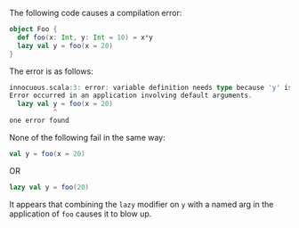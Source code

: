 The following code causes a compilation error:

```scala
object Foo {                                                                                                                                                                                                                                                                           
  def foo(x: Int, y: Int = 10) = x*y                                                                                                                                                                                                                                                   
  lazy val y = foo(x = 20)                                                                                                                                                                                                                                                             
}
```

The error is as follows:

```scala
innocuous.scala:3: error: variable definition needs type because 'y' is used as a named argument in its body.
Error occurred in an application involving default arguments.
  lazy val y = foo(x = 20)
           ^
one error found
```

None of the following fail in the same way:

```scala
val y = foo(x = 20)
```

OR

```scala
lazy val y = foo(20)
```

It appears that combining the `lazy` modifier on `y` with a named arg in the application of `foo` causes it to blow up.
